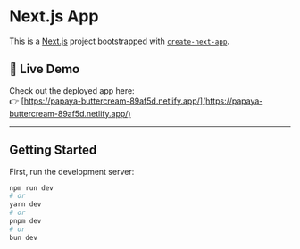 # Next.js App

This is a [Next.js](https://nextjs.org) project bootstrapped with [`create-next-app`](https://nextjs.org/docs/app/api-reference/cli/create-next-app).

## 🚀 Live Demo

Check out the deployed app here:  
👉 [https://papaya-buttercream-89af5d.netlify.app/](https://papaya-buttercream-89af5d.netlify.app/)

---

## Getting Started

First, run the development server:

```bash
npm run dev
# or
yarn dev
# or
pnpm dev
# or
bun dev
